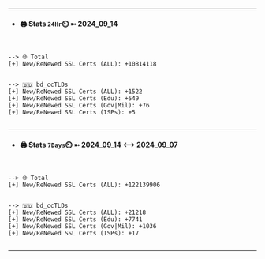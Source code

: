 

---
- #### 🖨️ **Stats** `24Hr`⏲️ ➼ 2024_09_14
```console


--> 🌐 Total
[+] New/ReNewed SSL Certs (ALL): +10814118


--> 🇧🇩 bd_ccTLDs
[+] New/ReNewed SSL Certs (ALL): +1522
[+] New/ReNewed SSL Certs (Edu): +549
[+] New/ReNewed SSL Certs (Gov|Mil): +76
[+] New/ReNewed SSL Certs (ISPs): +5


```

---
- #### 🖨️ **Stats** `7Days`⏲️ ➼ 2024_09_14 <--> 2024_09_07
```console


--> 🌐 Total
[+] New/ReNewed SSL Certs (ALL): +122139906


--> 🇧🇩 bd_ccTLDs
[+] New/ReNewed SSL Certs (ALL): +21218
[+] New/ReNewed SSL Certs (Edu): +7741
[+] New/ReNewed SSL Certs (Gov|Mil): +1036
[+] New/ReNewed SSL Certs (ISPs): +17


```

---

